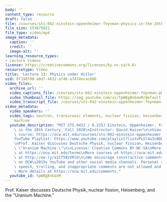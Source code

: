 ```yaml
---
body: ''
content_type: resource
draft: false
file: /courses/sts-042-einstein-oppenheimer-feynman-physics-in-the-20th-century-fall-2020/ocw_8225_sts042_lecture13_2020oct19_360p_16_9.mp4
file_size: 153675021
file_type: video/mp4
image_metadata:
  caption: ''
  credit: ''
  image-alt: ''
learning_resource_types:
- Lecture Videos
license: https://creativecommons.org/licenses/by-nc-sa/4.0/
resourcetype: Video
title: 'Lecture 13: Physics under Hitler'
uid: 8f198f00-a8d7-4632-af46-a7474ecac686
video_files:
  archive_url: ''
  video_captions_file: /courses/sts-042-einstein-oppenheimer-feynman-physics-in-the-20th-century-fall-2020/1J9SZB7CBh9OJLFSjRUojmQXcWrAKNKlc_transcript.webvtt
  video_thumbnail_file: https://img.youtube.com/vi/tpW8g8nbanM/default.jpg
  video_transcript_file: /courses/sts-042-einstein-oppenheimer-feynman-physics-in-the-20th-century-fall-2020/1J9SZB7CBh9OJLFSjRUojmQXcWrAKNKlc_transcript.pdf
video_metadata:
  video_speakers: ''
  video_tags: neutron, transuranic elements, nuclear fission, heisenberg, uranium
    machine
  youtube_description: "MIT STS.042J / 8.225J Einstein, Oppenheimer, Feynman: Physics\
    \ in the 20th Century, Fall 2020\nInstructor: David Kaiser\n\nView the complete\
    \ course: https://ocw.mit.edu/courses/sts-042-einstein-oppenheimer-feynman-physics-in-the-20th-century-fall-2020\n\
    YouTube Playlist: https://www.youtube.com/playlist?list=PLUl4u3cNGP63bAfjGas3TuA4ZCPUtN6Xf\n\
    \nProf. Kaiser discusses Deutsche Physik, nuclear fission, Heisenberg, and the\
    \ \"Uranium Machine.\"\n\nLicense: Creative Commons BY-NC-SA\nMore information\
    \ at https://ocw.mit.edu/terms\nMore courses at https://ocw.mit.edu\nSupport OCW\
    \ at http://ow.ly/a1If50zVRlQ\n\nWe encourage constructive comments and discussion\
    \ on OCW\u2019s YouTube and other social media channels. Personal attacks, hate\
    \ speech, trolling, and inappropriate comments are not allowed and may be removed.\
    \ More details at https://ocw.mit.edu/comments."
  youtube_id: tpW8g8nbanM
---
```

Prof. Kaiser discusses Deutsche Physik, nuclear fission, Heisenberg, and the "Uranium Machine."